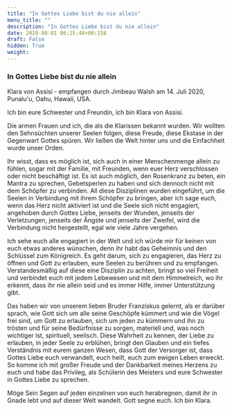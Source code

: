 ```yaml
---
title: "In Gottes Liebe bist du nie allein"
menu_title: ""
description: "In Gottes Liebe bist du nie allein"
date: 2020-08-01 06:25:48+00:158
draft: False
hidden: True
weight:
---
```

### In Gottes Liebe bist du nie allein

Klara von Assisi - empfangen durch Jimbeau Walsh am 14. Juli 2020, Punalu'u, Oahu, Hawaii, USA.

Ich bin eure Schwester und Freundin, ich bin Klara von Assisi.

Die armen Frauen und ich, die als die Klarissen bekannt wurden. Wir wollten den Sehnsüchten unserer Seelen folgen, diese Freude, diese Ekstase in der Gegenwart Gottes spüren. Wir ließen die Welt hinter uns und die Einfachheit wurde unser Orden.

Ihr wisst, dass es möglich ist, sich auch in einer Menschenmenge allein zu fühlen, sogar mit der Familie, mit Freunden, wenn euer Herz verschlossen oder nicht beschäftigt ist. Es ist auch möglich, den Rosenkranz zu beten, ein Mantra zu sprechen, Gebetsperlen zu haben und sich dennoch nicht mit dem Schöpfer zu verbinden. All diese Disziplinen wurden eingeführt, um die Seelen in Verbindung mit ihrem Schöpfer zu bringen, aber ich sage euch, wenn das Herz nicht aktiviert ist und die Seele sich nicht engagiert, angehoben durch Gottes Liebe, jenseits der Wunden, jenseits der Verletzungen, jenseits der Ängste und jenseits der Zweifel, wird die Verbindung nicht hergestellt, egal wie viele Jahre vergehen.

Ich sehe euch alle engagiert in der Welt und ich würde mir für keinen von euch etwas anderes wünschen, denn ihr habt das Geheimnis und den Schlüssel zum Königreich. Es geht darum, sich zu engagieren, das Herz zu öffnen und Gott zu erlauben, eure Seelen zu berühren und zu empfangen. Verstandesmäßig auf diese eine Disziplin zu achten, bringt so viel Freiheit und verbindet euch mit jedem Lebewesen und mit dem Himmelreich, wo ihr erkennt, dass ihr nie allein seid und es immer Hilfe, immer Unterstützung gibt.

Das haben wir von unserem lieben Bruder Franziskus gelernt, als er darüber sprach, wie Gott sich um alle seine Geschöpfe kümmert und wie die Vögel frei sind, um Gott zu erlauben, sich um jeden zu kümmern und ihn zu trösten und für seine Bedürfnisse zu sorgen, materiell und, was noch wichtiger ist, spirituell, seelisch. Diese Wahrheit zu kennen, der Liebe zu erlauben, in jeder Seele zu erblühen, bringt den Glauben und ein tiefes Verständnis mit eurem ganzen Wesen, dass Gott der Versorger ist, dass Gottes Liebe euch verwandelt, euch heilt, euch zum ewigen Leben erweckt. So komme ich mit großer Freude und der Dankbarkeit meines Herzens zu euch und habe das Privileg, als Schülerin des Meisters und eure Schwester in Gottes Liebe zu sprechen.

Möge Sein Segen auf jeden einzelnen von euch herabregnen, damit ihr in Gnade lebt und auf dieser Welt wandelt. Gott segne euch. Ich bin Klara.

